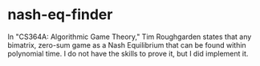 # nash-eq-finder
In "CS364A: Algorithmic Game Theory," Tim Roughgarden states that any bimatrix, zero-sum game as a Nash Equilibrium that can be found within polynomial time. I do not have the skills to prove it, but I did implement it.
